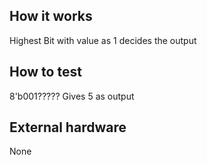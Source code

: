 <!---

This file is used to generate your project datasheet. Please fill in the information below and delete any unused
sections.

You can also include images in this folder and reference them in the markdown. Each image must be less than
512 kb in size, and the combined size of all images must be less than 1 MB.
-->

## How it works

Highest Bit with value as 1 decides the output

## How to test

8'b001????? Gives 5 as output

## External hardware
None
